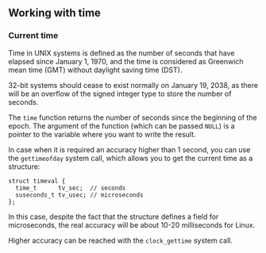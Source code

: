 ## Working with time

### Current time

Time in UNIX systems is defined as the number of seconds that have elapsed since January 1, 1970, and the time is considered as Greenwich mean time (GMT) without daylight saving time (DST).

32-bit systems should cease to exist normally on January 19, 2038, as there will be an overflow of the signed integer type to store the number of seconds.

The `time` function returns the number of seconds since the beginning of the epoch. The argument of the function (which can be passed `NULL`) is a pointer to the variable where you want to write the result.

In case when it is required an accuracy higher than 1 second, you can use the `gettimeofday` system call, which allows you to get the current time as a structure:
```
struct timeval {
  time_t      tv_sec;  // seconds
  suseconds_t tv_usec; // microseconds
};
```

In this case, despite the fact that the structure defines a field for microseconds, the real accuracy will be about 10-20 milliseconds for Linux.

Higher accuracy can be reached with the `clock_gettime` system call.